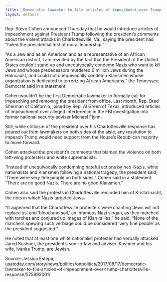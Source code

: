```yaml
---
title: 'Democratic lawmaker to file articles of impeachment over Trump’s Charlottesville response'
layout: default
---
```


Rep. Steve Cohen announced Thursday that he would introduce articles of impeachment against President Trump following the president’s comments about the violent attacks in Charlottesville, Va., saying the president had “failed the presidential test of moral leadership.”

“As a Jew and as an American and as a representative of an African American district, I am revolted by the fact that the President of the United States couldn’t stand up and unequivocally condemn Nazis who want to kill Jews and whose predecessors murdered 6 million Jews during the Holocaust, and could not unequivocally condemn Klansmen whose organization is dedicated to terrorizing African Americans,” the Tennessee Democrat said in a statement.

Cohen wouldn’t be the first Democratic lawmaker to formally call for impeaching and removing the president from office. Last month, Rep. Brad Sherman of California, joined by Rep. Al Green of Texas, introduced articles of impeachment over alleged interference in the FBI investigation into former national security adviser Michael Flynn.

Still, while criticism of the president over his Charlottesville response has poured out from lawmakers on both sides of the aisle, any resolution to impeach Trump would need support from the House’s Republican majority to move forward.

Cohen attacked the president’s comments that blamed the violence on both left-wing protesters and white supremacists.

“Instead of unequivocally condemning hateful actions by neo-Nazis, white nationalists and Klansmen following a national tragedy, the president said, ‘There were very fine people on both sides,” Cohen said in a statement. “There are no good Nazis. There are no good Klansmen.”

Cohen also said the protests in Charlottesville reminded him of Kristallnacht, the riots in which Nazis targeted Jews.

“It appeared that the Charlottesville protesters were chanting ‘Jews will not replace us’ and ‘blood and soil,’ an infamous Nazi slogan, as they marched with torches and conjured up images of Klan rallies,” he said. “None of the marchers spewing such verbiage could be considered ‘very fine people’ as the president suggested.”

He noted that at least one white nationalist protester had verbally attacked Jared Kushner, the president’s son-in-law and adviser. Kushner and his wife, Ivanka Trump, are Jewish.

Source: Jessica Estepa, usatoday.com/story/news/politics/onpolitics/2017/08/17/democratic-lawmaker-to-file-articles-of-impeachment-over-trump-charlottesville-response/575892001/